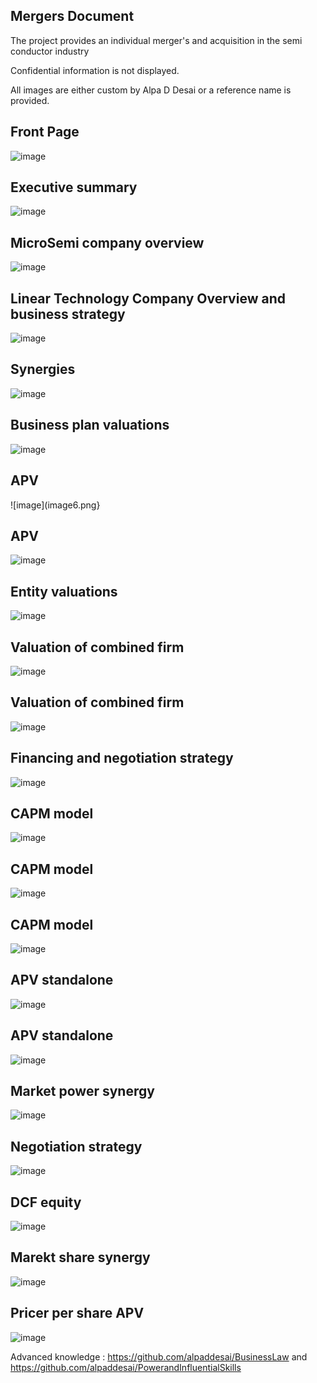 ## Mergers Document

The project provides an individual merger's and acquisition in the semi conductor industry

Confidential information is not displayed.

All images are either custom by Alpa D Desai or a reference name is provided.

## Front Page
![image](image.png)

## Executive summary
![image](image1.png)

## MicroSemi company overview
![image](image2.png)

## Linear Technology Company Overview and business strategy
![image](image3.png)

## Synergies
![image](image4.png)

## Business plan valuations
![image](image5.png)

## APV 
![image](image6.png}

## APV
![image](image7.png)

## Entity valuations
![image](image8.png)

## Valuation of combined firm
![image](image9.png)

## Valuation of combined firm
![image](image10.png)

## Financing and negotiation strategy
![image](image11.png)

## CAPM model 
![image](image12.png)

## CAPM model 
![image](image13.png)

## CAPM model
![image](image14.png)

## APV standalone
![image](image15.png)

## APV standalone
![image](image16.png)

## Market power synergy
![image](image17.png)

## Negotiation strategy
![image](image18.png)

## DCF equity
![image](image19.png)

## Marekt share synergy
![image](image20.png)

## Pricer per share APV
![image](image21.png)

Advanced knowledge : https://github.com/alpaddesai/BusinessLaw and https://github.com/alpaddesai/PowerandInfluentialSkills
